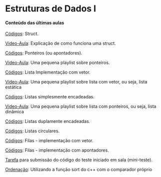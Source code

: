 # Estruturas de Dados I

#### Conteúdo das últimas aulas


[Códigos][df1]: Struct.

[Video-Aula][vd-1]: Explicação de como funciona uma struct.

[Códigos][df0]: Ponteiros (ou apontadores).

[Video-Aula][vd0]: Uma pequena playlist sobre ponteiros.

[Códigos][df1]: Lista Implementação com vetor.

[Video-Aula][vd1]: Uma pequena playlist sobre lista com vetor, ou seja, lista estática

[Códigos][df2]: Listas simplesmente encadeadas.

[Video-Aula][vd2]: Uma pequena playlist sobre lista com ponteiros, ou seja, lista dinâmica

[Códigos][df3]: Listas duplamente encadeadas.

[Códigos][df4]: Listas circulares.

[Códigos][df5]: Filas - implementação com vetor.

[Códigos][df6]: Filas - implementação com apontadores.

[Tarefa][df7] para submissão do código do teste iniciado em sala (mini-teste).

[Ordenação][ext]: Utilizando a função sort do c++ com o comparador próprio

[df0]: <https://github.com/moreiralucas/codigosDisciplinas/tree/master/estruturaDeDados1>
[df1]: <https://github.com/moreiralucas/codigosDisciplinas/blob/master/estruturaDeDados1/listas/listaSimplesVetor.c>
[df2]: <https://github.com/moreiralucas/codigosDisciplinas/blob/master/estruturaDeDados1/listas/listaSimplesPonteiro.c>
[df3]: <https://github.com/moreiralucas/codigosDisciplinas/blob/master/estruturaDeDados1/listas/listaDuplamenteEncadeada.c>
[df4]: <https://github.com/moreiralucas/codigosDisciplinas/blob/master/estruturaDeDados1/listas/listaCircularPonteiro.c>
[df5]: <https://github.com/moreiralucas/codigosDisciplinas/blob/master/estruturaDeDados1/filas/filaSimplesVetor.c>
[df6]: <https://github.com/moreiralucas/codigosDisciplinas/blob/master/estruturaDeDados1/filas/filaSimplesComPonteiros.c>
[df7]: <https://github.com/moreiralucas/codigosDisciplinas/blob/master/estruturaDeDados1/filas/filaSimplesComPonteiros.c>

[vd-1]: <https://www.youtube.com/watch?v=VQMZgkZWnxw&list=PLENfdZw_UamVY2R9F7p7iuLP_Qs4k02-1&index=1>
[vd0]: <https://www.youtube.com/playlist?list=PL8iN9FQ7_jt5_eMA_mn_4bdQMLjcnyeFs>
[vd1]: <https://www.youtube.com/playlist?list=PL8iN9FQ7_jt42Gd1GKeIVKL9NIvsH3_kE>
[vd2]: <https://www.youtube.com/playlist?list=PL8iN9FQ7_jt5H6OiC5YpRB3K9EQk25pC2>

[ext]: <http://mattleao.blogspot.com.br/2015/04/ordenacao-pt-3-funcao-sort-c.html#more>
